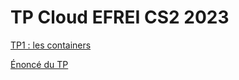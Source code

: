 # TP Cloud EFREI CS2 2023

 [TP1 : les containers](./TP1/TP1.md)

[Énoncé du TP](https://gitlab.com/it4lik/efrei-cloud-2023.git)
